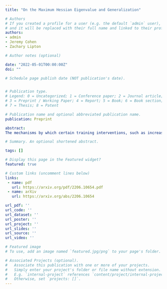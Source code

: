 ```yaml
---
title: "On the Maximum Hessian Eigenvalue and Generalization"

# Authors
# If you created a profile for a user (e.g. the default `admin` user), write the username (folder name) here 
# and it will be replaced with their full name and linked to their profile.
authors:
- admin
- Jeremy Cohen
- Zachary Lipton

# Author notes (optional)

date: "2022-05-01T00:00:00Z"
doi: ""

# Schedule page publish date (NOT publication's date).


# Publication type.
# Legend: 0 = Uncategorized; 1 = Conference paper; 2 = Journal article;
# 3 = Preprint / Working Paper; 4 = Report; 5 = Book; 6 = Book section;
# 7 = Thesis; 8 = Patent

# Publication name and optional abbreviated publication name.
publication: Preprint

abstract: 
The mechanisms by which certain training interventions, such as increasing learning rates and applying batch normalization, improve the generalization of deep networks remains a mystery. Prior works have speculated that “flatter” solutions generalize better than “sharper” solutions to unseen data, motivating several metrics for measuring flatness (particularly $\lambda_{max}$, the largest eigenvalue of the Hessian of the loss); and algorithms, such as Sharpness-Aware Minimization (SAM) [1], that directly optimize for flatness. Other works question the link between $\lambda_{max}$ and generalization. In this paper, we present findings that call $\lambda_{max}$’s influence on generalization further into question. We show that: (1) while larger learning rates reduce $\lambda_{max}$ for all batch sizes, generalization benefits sometimes vanish at larger batch sizes; (2) by scaling batch size and learning rate simultaneously, we can change $\lambda_{max}$ without affecting generalization; (3) while SAM produces smaller $\lambda_{max}$ for all batch sizes, generalization benefits (also) vanish with larger batch sizes; (4) for dropout, excessively high dropout probabilities can degrade generalization, even as they promote smaller $\lambda_{max}$; and (5) while batch-normalization does not consistently produce smaller $\lambda_{max}$, it nevertheless confers generalization benefits. While our experiments affirm the generalization benefits of large learning rates and SAM for minibatch SGD, the GD-SGD discrepancy demonstrates limits to $\lambda_{max}$’s ability to explain generalization in neural networks.

# Summary. An optional shortened abstract.

tags: []

# Display this page in the Featured widget?
featured: true

# Custom links (uncomment lines below)
links:
 - name: pdf
   url: https://arxiv.org/pdf/2206.10654.pdf
 - name: arXiv
   url: https://arxiv.org/abs/2206.10654

url_pdf: ''
url_code: ''
url_dataset: ''
url_poster: ''
url_project: ''
url_slides: ''
url_source: ''
url_video: ''

# Featured image
# To use, add an image named `featured.jpg/png` to your page's folder. 

# Associated Projects (optional).
#   Associate this publication with one or more of your projects.
#   Simply enter your project's folder or file name without extension.
#   E.g. `internal-project` references `content/project/internal-project/index.md`.
#   Otherwise, set `projects: []`.
---
```


